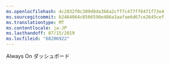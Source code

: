 ```yaml
---
ms.openlocfilehash: 4c2832f0c309d8da3b6a2cff7c477ff8471f73e4
ms.sourcegitcommit: b2464064c0566590e486a3aafae6d67ce2645cef
ms.translationtype: MT
ms.contentlocale: ja-JP
ms.lasthandoff: 07/15/2019
ms.locfileid: "68206922"
---
```

Always On ダッシュボード
